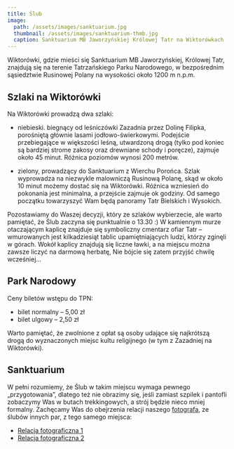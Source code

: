```yaml
---
title: Ślub
image:
  path: /assets/images/sanktuarium.jpg
  thumbnail: /assets/images/sanktuarium-thmb.jpg
  caption: Sanktuarium MB Jaworzyńskiej Królowej Tatr na Wiktorówkach
---
```


Wiktorówki, gdzie mieści się Sanktuarium MB Jaworzyńskiej, Królowej Tatr, znajdują się na terenie Tatrzańskiego Parku Narodowego, w bezpośrednim sąsiedztwie Rusinowej Polany na wysokości około 1200 m n.p.m.

## Szlaki na Wiktorówki

Na Wiktorówki prowadzą dwa szlaki:

- niebieski. biegnący od leśniczówki Zazadnia przez Dolinę Filipka, porośniętą głównie lasami jodłowo-świerkowymi. Podejście przebiegające w większości leśną, utwardzoną drogą (tylko pod koniec są bardziej strome zakosy oraz drewniane schody i poręcze), zajmuje około 45 minut. Różnica poziomów wynosi 200 metrów.

- zielony, prowadzący do Sanktuarium z Wierchu Porońca. Szlak wyprowadza na niezwykle malowniczą Rusinową Polanę, skąd w około 10 minut możemy dostać się na Wiktorówki. Różnica wzniesień do pokonania jest minimalna, a przejście zajmuje ok godziny. Od samego początku towarzyszyć Wam będą panoramy Tatr Bielskich i Wysokich.

Pozostawiamy do Waszej decyzji, który ze szlaków wybierzecie, ale warto pamiętać, że Ślub zaczyna się punktualnie o 13.30 :) W kamiennym murze otaczającym kaplicę znajduje się symboliczny cmentarz ofiar Tatr – wmurowanych jest kilkadziesiąt tablic upamiętniających ludzi, którzy zginęli w górach. Wokół kaplicy znajdują się liczne ławki, a na miejscu można zawsze liczyć na darmową herbatę, Nie bójcie się zatem przyjść chwilę wcześniej...

## Park Narodowy

Ceny biletów wstępu do TPN:
- bilet normalny – 5,00 zł
- bilet ulgowy – 2,50 zł

Warto pamiętać, że zwolnione z opłat są osoby udające się najkrótszą drogą do wyznaczonych miejsc kultu religijnego (w tym z Zazadniej na Wiktorówki).

## Sanktuarium

W pełni rozumiemy, że Ślub w takim miejscu wymaga pewnego „przygotowania”, dlatego też nie obrazimy się, jeśli zamiast szpilek i pantofli zobaczymy Was w butach trekkingowych, a  strój będzie nieco mniej formalny. Zachęcamy Was do obejrzenia relacji naszego [fotografa](https://dearhunter.pl), ze ślubów innych par, z tego samego miejsca:

- [Relacja fotograficzna 1](https://dearhunter.pl/olakrzys-2/)
- [Relacja fotograficzna 2](https://dearhunter.pl/kasiamichal-2/)
